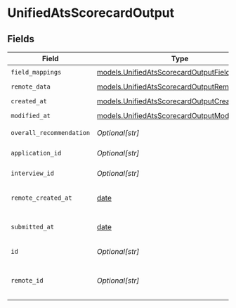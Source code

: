 # UnifiedAtsScorecardOutput


## Fields

| Field                                                                                                | Type                                                                                                 | Required                                                                                             | Description                                                                                          |
| ---------------------------------------------------------------------------------------------------- | ---------------------------------------------------------------------------------------------------- | ---------------------------------------------------------------------------------------------------- | ---------------------------------------------------------------------------------------------------- |
| `field_mappings`                                                                                     | [models.UnifiedAtsScorecardOutputFieldMappings](../models/unifiedatsscorecardoutputfieldmappings.md) | :heavy_check_mark:                                                                                   | N/A                                                                                                  |
| `remote_data`                                                                                        | [models.UnifiedAtsScorecardOutputRemoteData](../models/unifiedatsscorecardoutputremotedata.md)       | :heavy_check_mark:                                                                                   | N/A                                                                                                  |
| `created_at`                                                                                         | [models.UnifiedAtsScorecardOutputCreatedAt](../models/unifiedatsscorecardoutputcreatedat.md)         | :heavy_check_mark:                                                                                   | N/A                                                                                                  |
| `modified_at`                                                                                        | [models.UnifiedAtsScorecardOutputModifiedAt](../models/unifiedatsscorecardoutputmodifiedat.md)       | :heavy_check_mark:                                                                                   | N/A                                                                                                  |
| `overall_recommendation`                                                                             | *Optional[str]*                                                                                      | :heavy_minus_sign:                                                                                   | The overall recommendation                                                                           |
| `application_id`                                                                                     | *Optional[str]*                                                                                      | :heavy_minus_sign:                                                                                   | The UUID of the application                                                                          |
| `interview_id`                                                                                       | *Optional[str]*                                                                                      | :heavy_minus_sign:                                                                                   | The UUID of the interview                                                                            |
| `remote_created_at`                                                                                  | [date](https://docs.python.org/3/library/datetime.html#date-objects)                                 | :heavy_minus_sign:                                                                                   | The remote creation date of the scorecard                                                            |
| `submitted_at`                                                                                       | [date](https://docs.python.org/3/library/datetime.html#date-objects)                                 | :heavy_minus_sign:                                                                                   | The submission date of the scorecard                                                                 |
| `id`                                                                                                 | *Optional[str]*                                                                                      | :heavy_minus_sign:                                                                                   | The UUID of the scorecard                                                                            |
| `remote_id`                                                                                          | *Optional[str]*                                                                                      | :heavy_minus_sign:                                                                                   | The remote ID of the scorecard in the context of the 3rd Party                                       |